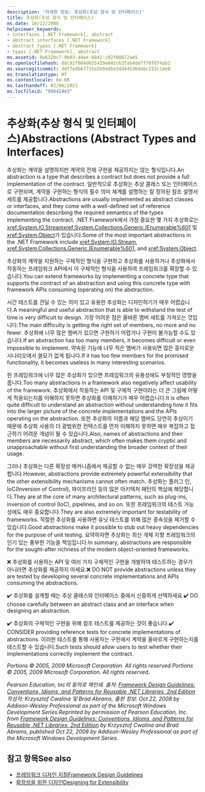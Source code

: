 ```yaml
---
description: '자세한 정보: 추상화(추상 형식 및 인터페이스)'
title: 추상화(추상 형식 및 인터페이스)
ms.date: 10/22/2008
helpviewer_keywords:
- interfaces [.NET Framework], abstract
- abstract interfaces [.NET Framework]
- abstract types [.NET Framework]
- types [.NET Framework], abstract
ms.assetid: 0a632bc7-9b03-44ee-8842-c82f88672a45
ms.openlocfilehash: 8dc82f004d655429e842c63fab4defff0fd74ab2
ms.sourcegitcommit: ddf7edb67715a5b9a45e3dd44536dabc153c1de0
ms.translationtype: HT
ms.contentlocale: ko-KR
ms.lasthandoff: 02/06/2021
ms.locfileid: "99642443"
---
```

# <a name="abstractions-abstract-types-and-interfaces"></a><span data-ttu-id="2d2d0-103">추상화(추상 형식 및 인터페이스)</span><span class="sxs-lookup"><span data-stu-id="2d2d0-103">Abstractions (Abstract Types and Interfaces)</span></span>

<span data-ttu-id="2d2d0-104">추상화는 계약을 설명하지만 계약의 전체 구현을 제공하지는 않는 형식입니다.</span><span class="sxs-lookup"><span data-stu-id="2d2d0-104">An abstraction is a type that describes a contract but does not provide a full implementation of the contract.</span></span> <span data-ttu-id="2d2d0-105">일반적으로 추상화는 추상 클래스 또는 인터페이스로 구현되며, 계약을 구현하는 형식의 필수 의미 체계를 설명하는 잘 정의된 참조 설명서 세트를 제공합니다.</span><span class="sxs-lookup"><span data-stu-id="2d2d0-105">Abstractions are usually implemented as abstract classes or interfaces, and they come with a well-defined set of reference documentation describing the required semantics of the types implementing the contract.</span></span> <span data-ttu-id="2d2d0-106">.NET Framework에서 가장 중요한 몇 가지 추상화로는 <xref:System.IO.Stream><xref:System.Collections.Generic.IEnumerable%601> 및 <xref:System.Object>가 있습니다.</span><span class="sxs-lookup"><span data-stu-id="2d2d0-106">Some of the most important abstractions in the .NET Framework include <xref:System.IO.Stream>, <xref:System.Collections.Generic.IEnumerable%601>, and <xref:System.Object>.</span></span>

 <span data-ttu-id="2d2d0-107">추상화의 계약을 지원하는 구체적인 형식을 구현하고 추상화를 사용하거나 추상화에서 작동하는 프레임워크 API에서 이 구체적인 형식을 사용하여 프레임워크를 확장할 수 있습니다.</span><span class="sxs-lookup"><span data-stu-id="2d2d0-107">You can extend frameworks by implementing a concrete type that supports the contract of an abstraction and using this concrete type with framework APIs consuming (operating on) the abstraction.</span></span>

 <span data-ttu-id="2d2d0-108">시간 테스트를 견딜 수 있는 의미 있고 유용한 추상화는 디자인하기가 매우 어렵습니다.</span><span class="sxs-lookup"><span data-stu-id="2d2d0-108">A meaningful and useful abstraction that is able to withstand the test of time is very difficult to design.</span></span> <span data-ttu-id="2d2d0-109">가장 어려운 점은 올바른 멤버 세트를 가져오는 것입니다.</span><span class="sxs-lookup"><span data-stu-id="2d2d0-109">The main difficulty is getting the right set of members, no more and no fewer.</span></span> <span data-ttu-id="2d2d0-110">추상화에 너무 많은 멤버가 있으면 구현하기 어렵거나 구현이 불가능할 수도 있습니다.</span><span class="sxs-lookup"><span data-stu-id="2d2d0-110">If an abstraction has too many members, it becomes difficult or even impossible to implement.</span></span> <span data-ttu-id="2d2d0-111">약속된 기능에 너무 적은 멤버가 사용되면 많은 흥미로운 시나리오에서 쓸모가 없게 됩니다.</span><span class="sxs-lookup"><span data-stu-id="2d2d0-111">If it has too few members for the promised functionality, it becomes useless in many interesting scenarios.</span></span>

 <span data-ttu-id="2d2d0-112">한 프레임워크에 너무 많은 추상화가 있으면 프레임워크의 유용성에도 부정적인 영향을 줍니다.</span><span class="sxs-lookup"><span data-stu-id="2d2d0-112">Too many abstractions in a framework also negatively affect usability of the framework.</span></span> <span data-ttu-id="2d2d0-113">추상화에서 작동하는 API 및 구체적 구현이라는 더 큰 그림에 어떻게 적용되는지를 이해하지 못하면 추상화를 이해하기가 매우 어렵습니다.</span><span class="sxs-lookup"><span data-stu-id="2d2d0-113">It is often quite difficult to understand an abstraction without understanding how it fits into the larger picture of the concrete implementations and the APIs operating on the abstraction.</span></span> <span data-ttu-id="2d2d0-114">또한 추상화의 이름과 해당 멤버도 당연히 추상이기 때문에 추상화 사용의 더 광범위한 컨텍스트를 먼저 이해하지 못하면 매우 복잡하고 접근하기 어려운 개념이 될 수 있습니다.</span><span class="sxs-lookup"><span data-stu-id="2d2d0-114">Also, names of abstractions and their members are necessarily abstract, which often makes them cryptic and unapproachable without first understanding the broader context of their usage.</span></span>

 <span data-ttu-id="2d2d0-115">그러나 추상화는 다른 확장성 메커니즘에서 제공할 수 없는 매우 강력한 확장성을 제공합니다.</span><span class="sxs-lookup"><span data-stu-id="2d2d0-115">However, abstractions provide extremely powerful extensibility that the other extensibility mechanisms cannot often match.</span></span> <span data-ttu-id="2d2d0-116">추상화는 플러그 인, IoC(Inversion of Control), 파이프라인 등의 많은 아키텍처 패턴의 핵심에 해당합니다.</span><span class="sxs-lookup"><span data-stu-id="2d2d0-116">They are at the core of many architectural patterns, such as plug-ins, inversion of control (IoC), pipelines, and so on.</span></span> <span data-ttu-id="2d2d0-117">또한 프레임워크의 테스트 가능성에도 매우 중요합니다.</span><span class="sxs-lookup"><span data-stu-id="2d2d0-117">They are also extremely important for testability of frameworks.</span></span> <span data-ttu-id="2d2d0-118">적절한 추상화를 사용하면 유닛 테스트를 위해 많은 종속성을 제거할 수 있습니다.</span><span class="sxs-lookup"><span data-stu-id="2d2d0-118">Good abstractions make it possible to stub out heavy dependencies for the purpose of unit testing.</span></span> <span data-ttu-id="2d2d0-119">요약하자면 추상화는 최신 개체 지향 프레임워크의 인기 있는 풍부한 기능을 책임집니다.</span><span class="sxs-lookup"><span data-stu-id="2d2d0-119">In summary, abstractions are responsible for the sought-after richness of the modern object-oriented frameworks.</span></span>

 <span data-ttu-id="2d2d0-120">❌ 추상화를 사용하는 API 및 여러 가지 구체적인 구현을 개발하여 테스트하는 경우가 아니라면 추상화를 제공하지 마세요.</span><span class="sxs-lookup"><span data-stu-id="2d2d0-120">❌ DO NOT provide abstractions unless they are tested by developing several concrete implementations and APIs consuming the abstractions.</span></span>

 <span data-ttu-id="2d2d0-121">✔️ 추상화를 설계할 때는 추상 클래스와 인터페이스 중에서 신중하게 선택하세요.</span><span class="sxs-lookup"><span data-stu-id="2d2d0-121">✔️ DO choose carefully between an abstract class and an interface when designing an abstraction.</span></span>

 <span data-ttu-id="2d2d0-122">✔️ 추상화의 구체적인 구현을 위해 참조 테스트를 제공하는 것이 좋습니다.</span><span class="sxs-lookup"><span data-stu-id="2d2d0-122">✔️ CONSIDER providing reference tests for concrete implementations of abstractions.</span></span> <span data-ttu-id="2d2d0-123">이러한 테스트를 통해 사용자는 구현에서 계약을 올바르게 구현하는지를 테스트할 수 있습니다.</span><span class="sxs-lookup"><span data-stu-id="2d2d0-123">Such tests should allow users to test whether their implementations correctly implement the contract.</span></span>

 <span data-ttu-id="2d2d0-124">*Portions © 2005, 2009 Microsoft Corporation. All rights reserved.*</span><span class="sxs-lookup"><span data-stu-id="2d2d0-124">*Portions © 2005, 2009 Microsoft Corporation. All rights reserved.*</span></span>

 <span data-ttu-id="2d2d0-125">*Pearson Education, Inc의 동의로 재인쇄. 출처: [Framework Design Guidelines: Conventions, Idioms, and Patterns for Reusable .NET Libraries, 2nd Edition](https://www.informit.com/store/framework-design-guidelines-conventions-idioms-and-9780321545619) 작성자: Krzysztof Cwalina 및 Brad Abrams, 출판 정보: Oct 22, 2008 by Addison-Wesley Professional as part of the Microsoft Windows Development Series.*</span><span class="sxs-lookup"><span data-stu-id="2d2d0-125">*Reprinted by permission of Pearson Education, Inc. from [Framework Design Guidelines: Conventions, Idioms, and Patterns for Reusable .NET Libraries, 2nd Edition](https://www.informit.com/store/framework-design-guidelines-conventions-idioms-and-9780321545619) by Krzysztof Cwalina and Brad Abrams, published Oct 22, 2008 by Addison-Wesley Professional as part of the Microsoft Windows Development Series.*</span></span>

## <a name="see-also"></a><span data-ttu-id="2d2d0-126">참고 항목</span><span class="sxs-lookup"><span data-stu-id="2d2d0-126">See also</span></span>

- [<span data-ttu-id="2d2d0-127">프레임워크 디자인 지침</span><span class="sxs-lookup"><span data-stu-id="2d2d0-127">Framework Design Guidelines</span></span>](index.md)
- [<span data-ttu-id="2d2d0-128">확장성을 위한 디자인</span><span class="sxs-lookup"><span data-stu-id="2d2d0-128">Designing for Extensibility</span></span>](designing-for-extensibility.md)
